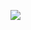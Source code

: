 ![](https://media.githubusercontent.com/media/dyzz/dyzz.github.io/master/images/GoblinHoarder_1.png)